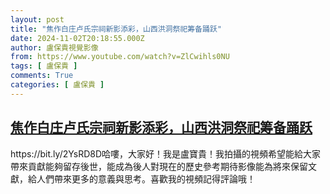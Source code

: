 ```yaml
---
layout: post
title: "焦作白庄卢氏宗祠新影添彩，山西洪洞祭祀筹备踊跃"
date: 2024-11-02T20:18:55.000Z
author: 盧保貴視覺影像
from: https://www.youtube.com/watch?v=ZlCwihls0NU
tags: [ 盧保貴 ]
comments: True
categories: [ 盧保貴 ]
---
```

<!--1730578735000-->
[焦作白庄卢氏宗祠新影添彩，山西洪洞祭祀筹备踊跃](https://www.youtube.com/watch?v=ZlCwihls0NU)
------

<div>
https://bit.ly/2YsRD8D哈嘍，大家好！我是盧寶貴！我拍攝的視頻希望能給大家帶來貢獻能夠留存後世，能成為後人對現在的歷史參考期待影像能為將來保留文獻，給人們帶來更多的意義與思考。喜歡我的視頻記得評論哦！
</div>
